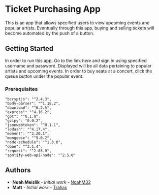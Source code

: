 # Ticket Purchasing App

This is an app that allows specified users to view upcoming events and popular artists. Eventually through this app, buying and selling tickets will become automated by the push of a button.

## Getting Started

In order to run this app. Go to the link *here* and sign in using specified username and password. Displayed will be all data pertaining to popular artists and upcoming events. In order to buy seats at a concert, click the queue button under the popular event.

### Prerequisites
    "bcryptjs": "^2.4.3",
    "body-parser": "^1.18.2",
    "download": "^6.2.5",
    "express": "^4.16.2",
    "got": "^8.1.0",
    "gzipy": "0.0.2",
    "jsonwebtoken": "^8.1.1",
    "lodash": "^4.17.4",
    "moment": "^2.20.1",
    "mongoose": "^5.0.2",
    "node-schedule": "^1.3.0",
    "oboe": "^2.1.4",
    "request": "^2.83.0",
    "spotify-web-api-node": "^2.5.0"

## Authors

* **Noah Meislik** - *Initial work* - [NoahM32](https://github.com/NoahM32)
* **Matt** - *Initial work* - [Trahax](https://github.com/Trahax)
